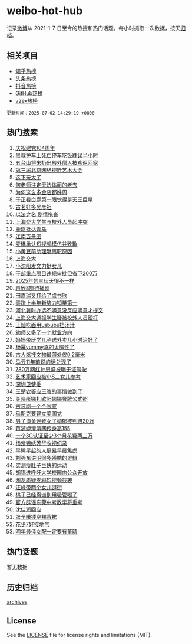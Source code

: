 # weibo-hot-hub

记录[微博](https://www.weibo.com)从 2021-1-7 日至今的热搜和热门话题。每小时抓取一次数据，按天[归档](archives)。

## 相关项目

- [知乎热榜](https://github.com/lonnyzhang423/zhihu-hot-hub)
- [头条热榜](https://github.com/lonnyzhang423/toutiao-hot-hub)
- [抖音热榜](https://github.com/lonnyzhang423/douyin-hot-hub)
- [GitHub热榜](https://github.com/lonnyzhang423/github-hot-hub)
- [v2ex热榜](https://github.com/lonnyzhang423/v2ex-hot-hub)


`更新时间：2025-07-02 14:29:19 +0800`

## 热门搜索

1. [庆祝建党104周年](https://m.weibo.cn/search?containerid=100103type%3D1%26t%3D10%26q%3D%23%E5%BA%86%E7%A5%9D%E5%BB%BA%E5%85%9A104%E5%91%A8%E5%B9%B4%23&stream_entry_id=51&isnewpage=1&extparam=seat%3D1%26c_type%3D51%26dgr%3D0%26cate%3D10103%26filter_type%3Drealtimehot%26pos%3D0%26q%3D%2523%25E5%25BA%2586%25E7%25A5%259D%25E5%25BB%25BA%25E5%2585%259A104%25E5%2591%25A8%25E5%25B9%25B4%2523%26stream_entry_id%3D51%26display_time%3D1751437757%26pre_seqid%3D175143775794601634563109)
1. [黑救护车上死亡停车吃饭耽误半小时](https://m.weibo.cn/search?containerid=100103type%3D1%26t%3D10%26q%3D%23%E9%BB%91%E6%95%91%E6%8A%A4%E8%BD%A6%E4%B8%8A%E6%AD%BB%E4%BA%A1%E5%81%9C%E8%BD%A6%E5%90%83%E9%A5%AD%E8%80%BD%E8%AF%AF%E5%8D%8A%E5%B0%8F%E6%97%B6%23&stream_entry_id=31&isnewpage=1&extparam=seat%3D1%26c_type%3D31%26lcate%3D5001%26cate%3D5001%26pos%3D0%26q%3D%2523%25E9%25BB%2591%25E6%2595%2591%25E6%258A%25A4%25E8%25BD%25A6%25E4%25B8%258A%25E6%25AD%25BB%25E4%25BA%25A1%25E5%2581%259C%25E8%25BD%25A6%25E5%2590%2583%25E9%25A5%25AD%25E8%2580%25BD%25E8%25AF%25AF%25E5%258D%258A%25E5%25B0%258F%25E6%2597%25B6%2523%26realpos%3D1%26dgr%3D0%26band_rank%3D1%26stream_entry_id%3D31%26filter_type%3Drealtimehot%26flag%3D2%26display_time%3D1751437757%26pre_seqid%3D175143775794601634563109)
1. [五台山将米扔出殿外僧人被劝返回家](https://m.weibo.cn/search?containerid=100103type%3D1%26t%3D10%26q%3D%23%E4%BA%94%E5%8F%B0%E5%B1%B1%E5%B0%86%E7%B1%B3%E6%89%94%E5%87%BA%E6%AE%BF%E5%A4%96%E5%83%A7%E4%BA%BA%E8%A2%AB%E5%8A%9D%E8%BF%94%E5%9B%9E%E5%AE%B6%23&stream_entry_id=31&isnewpage=1&extparam=seat%3D1%26c_type%3D31%26lcate%3D5001%26cate%3D5001%26pos%3D1%26q%3D%2523%25E4%25BA%2594%25E5%258F%25B0%25E5%25B1%25B1%25E5%25B0%2586%25E7%25B1%25B3%25E6%2589%2594%25E5%2587%25BA%25E6%25AE%25BF%25E5%25A4%2596%25E5%2583%25A7%25E4%25BA%25BA%25E8%25A2%25AB%25E5%258A%259D%25E8%25BF%2594%25E5%259B%259E%25E5%25AE%25B6%2523%26realpos%3D2%26dgr%3D0%26band_rank%3D2%26stream_entry_id%3D31%26filter_type%3Drealtimehot%26flag%3D0%26display_time%3D1751437757%26pre_seqid%3D175143775794601634563109)
1. [第三届北京网络视听艺术大会](https://m.weibo.cn/search?containerid=100103type%3D1%26t%3D10%26q%3D%23%E7%AC%AC%E4%B8%89%E5%B1%8A%E5%8C%97%E4%BA%AC%E7%BD%91%E7%BB%9C%E8%A7%86%E5%90%AC%E8%89%BA%E6%9C%AF%E5%A4%A7%E4%BC%9A%23&stream_entry_id=31&isnewpage=1&extparam=seat%3D1%26c_type%3D31%26lcate%3D5001%26cate%3D5001%26pos%3D2%26q%3D%2523%25E7%25AC%25AC%25E4%25B8%2589%25E5%25B1%258A%25E5%258C%2597%25E4%25BA%25AC%25E7%25BD%2591%25E7%25BB%259C%25E8%25A7%2586%25E5%2590%25AC%25E8%2589%25BA%25E6%259C%25AF%25E5%25A4%25A7%25E4%25BC%259A%2523%26realpos%3D3%26dgr%3D0%26band_rank%3D3%26stream_entry_id%3D31%26filter_type%3Drealtimehot%26flag%3D0%26display_time%3D1751437757%26pre_seqid%3D175143775794601634563109)
1. [这下玩大了](https://m.weibo.cn/search?containerid=100103type%3D1%26t%3D10%26q%3D%23%E8%BF%99%E4%B8%8B%E7%8E%A9%E5%A4%A7%E4%BA%86%23&stream_entry_id=31&isnewpage=1&extparam=seat%3D1%26c_type%3D31%26lcate%3D5001%26adid%3D292542%26pos%3D3%26q%3D%2523%25E8%25BF%2599%25E4%25B8%258B%25E7%258E%25A9%25E5%25A4%25A7%25E4%25BA%2586%2523%26stream_entry_id%3D31%26dgr%3D0%26band_rank%3D4%26cate%3D5001%26topic_ad%3D1%26filter_type%3Drealtimehot%26is_ad_pos%3D1%26display_time%3D1751437757%26pre_seqid%3D175143775794601634563109)
1. [何老师注定无法体面的老去](https://m.weibo.cn/search?containerid=100103type%3D1%26t%3D10%26q%3D%E4%BD%95%E8%80%81%E5%B8%88%E6%B3%A8%E5%AE%9A%E6%97%A0%E6%B3%95%E4%BD%93%E9%9D%A2%E7%9A%84%E8%80%81%E5%8E%BB&stream_entry_id=31&isnewpage=1&extparam=seat%3D1%26c_type%3D31%26lcate%3D5001%26cate%3D5001%26pos%3D4%26q%3D%25E4%25BD%2595%25E8%2580%2581%25E5%25B8%2588%25E6%25B3%25A8%25E5%25AE%259A%25E6%2597%25A0%25E6%25B3%2595%25E4%25BD%2593%25E9%259D%25A2%25E7%259A%2584%25E8%2580%2581%25E5%258E%25BB%26realpos%3D4%26dgr%3D0%26band_rank%3D4%26stream_entry_id%3D31%26filter_type%3Drealtimehot%26flag%3D2%26display_time%3D1751437757%26pre_seqid%3D175143775794601634563109)
1. [为何这么多金店都姓周](https://m.weibo.cn/search?containerid=100103type%3D1%26t%3D10%26q%3D%23%E4%B8%BA%E4%BD%95%E8%BF%99%E4%B9%88%E5%A4%9A%E9%87%91%E5%BA%97%E9%83%BD%E5%A7%93%E5%91%A8%23&stream_entry_id=31&isnewpage=1&extparam=seat%3D1%26c_type%3D31%26lcate%3D5001%26cate%3D5001%26pos%3D5%26q%3D%2523%25E4%25B8%25BA%25E4%25BD%2595%25E8%25BF%2599%25E4%25B9%2588%25E5%25A4%259A%25E9%2587%2591%25E5%25BA%2597%25E9%2583%25BD%25E5%25A7%2593%25E5%2591%25A8%2523%26realpos%3D5%26dgr%3D0%26band_rank%3D5%26stream_entry_id%3D31%26filter_type%3Drealtimehot%26flag%3D0%26display_time%3D1751437757%26pre_seqid%3D175143775794601634563109)
1. [于正看白鹿第一眼觉得是天王巨星](https://m.weibo.cn/search?containerid=100103type%3D1%26t%3D10%26q%3D%23%E4%BA%8E%E6%AD%A3%E7%9C%8B%E7%99%BD%E9%B9%BF%E7%AC%AC%E4%B8%80%E7%9C%BC%E8%A7%89%E5%BE%97%E6%98%AF%E5%A4%A9%E7%8E%8B%E5%B7%A8%E6%98%9F%23&stream_entry_id=31&isnewpage=1&extparam=seat%3D1%26c_type%3D31%26lcate%3D5001%26cate%3D5001%26pos%3D6%26q%3D%2523%25E4%25BA%258E%25E6%25AD%25A3%25E7%259C%258B%25E7%2599%25BD%25E9%25B9%25BF%25E7%25AC%25AC%25E4%25B8%2580%25E7%259C%25BC%25E8%25A7%2589%25E5%25BE%2597%25E6%2598%25AF%25E5%25A4%25A9%25E7%258E%258B%25E5%25B7%25A8%25E6%2598%259F%2523%26realpos%3D6%26dgr%3D0%26band_rank%3D6%26stream_entry_id%3D31%26filter_type%3Drealtimehot%26flag%3D1%26display_time%3D1751437757%26pre_seqid%3D175143775794601634563109)
1. [古茗好多吴彦祖](https://m.weibo.cn/search?containerid=100103type%3D1%26t%3D10%26q%3D%23%E5%8F%A4%E8%8C%97%E5%A5%BD%E5%A4%9A%E5%90%B4%E5%BD%A6%E7%A5%96%23&stream_entry_id=31&isnewpage=1&extparam=seat%3D1%26c_type%3D31%26lcate%3D5001%26adid%3D292575%26pos%3D7%26q%3D%2523%25E5%258F%25A4%25E8%258C%2597%25E5%25A5%25BD%25E5%25A4%259A%25E5%2590%25B4%25E5%25BD%25A6%25E7%25A5%2596%2523%26stream_entry_id%3D31%26dgr%3D0%26band_rank%3D7%26cate%3D5001%26topic_ad%3D1%26filter_type%3Drealtimehot%26is_ad_pos%3D1%26display_time%3D1751437757%26pre_seqid%3D175143775794601634563109)
1. [以法之名 剧情拖沓](https://m.weibo.cn/search?containerid=100103type%3D1%26t%3D10%26q%3D%E4%BB%A5%E6%B3%95%E4%B9%8B%E5%90%8D+%E5%89%A7%E6%83%85%E6%8B%96%E6%B2%93&stream_entry_id=31&isnewpage=1&extparam=seat%3D1%26c_type%3D31%26lcate%3D5001%26cate%3D5001%26pos%3D8%26q%3D%25E4%25BB%25A5%25E6%25B3%2595%25E4%25B9%258B%25E5%2590%258D%2520%25E5%2589%25A7%25E6%2583%2585%25E6%258B%2596%25E6%25B2%2593%26realpos%3D7%26dgr%3D0%26band_rank%3D7%26stream_entry_id%3D31%26filter_type%3Drealtimehot%26flag%3D1%26display_time%3D1751437757%26pre_seqid%3D175143775794601634563109)
1. [上海交大学生与校外人员起冲突](https://m.weibo.cn/search?containerid=100103type%3D1%26t%3D10%26q%3D%23%E4%B8%8A%E6%B5%B7%E4%BA%A4%E5%A4%A7%E5%AD%A6%E7%94%9F%E4%B8%8E%E6%A0%A1%E5%A4%96%E4%BA%BA%E5%91%98%E8%B5%B7%E5%86%B2%E7%AA%81%23&stream_entry_id=31&isnewpage=1&extparam=seat%3D1%26c_type%3D31%26lcate%3D5001%26cate%3D5001%26pos%3D9%26q%3D%2523%25E4%25B8%258A%25E6%25B5%25B7%25E4%25BA%25A4%25E5%25A4%25A7%25E5%25AD%25A6%25E7%2594%259F%25E4%25B8%258E%25E6%25A0%25A1%25E5%25A4%2596%25E4%25BA%25BA%25E5%2591%2598%25E8%25B5%25B7%25E5%2586%25B2%25E7%25AA%2581%2523%26realpos%3D8%26dgr%3D0%26band_rank%3D8%26stream_entry_id%3D31%26filter_type%3Drealtimehot%26flag%3D0%26display_time%3D1751437757%26pre_seqid%3D175143775794601634563109)
1. [鹿晗抵达青岛](https://m.weibo.cn/search?containerid=100103type%3D1%26t%3D10%26q%3D%23%E9%B9%BF%E6%99%97%E6%8A%B5%E8%BE%BE%E9%9D%92%E5%B2%9B%23&stream_entry_id=31&isnewpage=1&extparam=seat%3D1%26c_type%3D31%26lcate%3D5001%26cate%3D5001%26pos%3D10%26q%3D%2523%25E9%25B9%25BF%25E6%2599%2597%25E6%258A%25B5%25E8%25BE%25BE%25E9%259D%2592%25E5%25B2%259B%2523%26realpos%3D9%26dgr%3D0%26band_rank%3D9%26stream_entry_id%3D31%26filter_type%3Drealtimehot%26flag%3D1%26display_time%3D1751437757%26pre_seqid%3D175143775794601634563109)
1. [江南百景图](https://m.weibo.cn/search?containerid=100103type%3D1%26t%3D10%26q%3D%E6%B1%9F%E5%8D%97%E7%99%BE%E6%99%AF%E5%9B%BE&stream_entry_id=31&isnewpage=1&extparam=seat%3D1%26c_type%3D31%26lcate%3D5001%26cate%3D5001%26pos%3D11%26q%3D%25E6%25B1%259F%25E5%258D%2597%25E7%2599%25BE%25E6%2599%25AF%25E5%259B%25BE%26realpos%3D10%26dgr%3D0%26band_rank%3D10%26stream_entry_id%3D31%26filter_type%3Drealtimehot%26flag%3D1%26display_time%3D1751437757%26pre_seqid%3D175143775794601634563109)
1. [麦琳承认短视频模仿并致歉](https://m.weibo.cn/search?containerid=100103type%3D1%26t%3D10%26q%3D%23%E9%BA%A6%E7%90%B3%E6%89%BF%E8%AE%A4%E7%9F%AD%E8%A7%86%E9%A2%91%E6%A8%A1%E4%BB%BF%E5%B9%B6%E8%87%B4%E6%AD%89%23&stream_entry_id=31&isnewpage=1&extparam=seat%3D1%26c_type%3D31%26lcate%3D5001%26cate%3D5001%26pos%3D12%26q%3D%2523%25E9%25BA%25A6%25E7%2590%25B3%25E6%2589%25BF%25E8%25AE%25A4%25E7%259F%25AD%25E8%25A7%2586%25E9%25A2%2591%25E6%25A8%25A1%25E4%25BB%25BF%25E5%25B9%25B6%25E8%2587%25B4%25E6%25AD%2589%2523%26realpos%3D11%26dgr%3D0%26band_rank%3D11%26stream_entry_id%3D31%26filter_type%3Drealtimehot%26flag%3D1%26display_time%3D1751437757%26pre_seqid%3D175143775794601634563109)
1. [小黄豆前助理曝离职原因](https://m.weibo.cn/search?containerid=100103type%3D1%26t%3D10%26q%3D%23%E5%B0%8F%E9%BB%84%E8%B1%86%E5%89%8D%E5%8A%A9%E7%90%86%E6%9B%9D%E7%A6%BB%E8%81%8C%E5%8E%9F%E5%9B%A0%23&stream_entry_id=31&isnewpage=1&extparam=seat%3D1%26c_type%3D31%26lcate%3D5001%26cate%3D5001%26pos%3D13%26q%3D%2523%25E5%25B0%258F%25E9%25BB%2584%25E8%25B1%2586%25E5%2589%258D%25E5%258A%25A9%25E7%2590%2586%25E6%259B%259D%25E7%25A6%25BB%25E8%2581%258C%25E5%258E%259F%25E5%259B%25A0%2523%26realpos%3D12%26dgr%3D0%26band_rank%3D12%26stream_entry_id%3D31%26filter_type%3Drealtimehot%26flag%3D1%26display_time%3D1751437757%26pre_seqid%3D175143775794601634563109)
1. [上海交大](https://m.weibo.cn/search?containerid=100103type%3D1%26t%3D10%26q%3D%E4%B8%8A%E6%B5%B7%E4%BA%A4%E5%A4%A7&stream_entry_id=31&isnewpage=1&extparam=seat%3D1%26c_type%3D31%26lcate%3D5001%26cate%3D5001%26pos%3D14%26q%3D%25E4%25B8%258A%25E6%25B5%25B7%25E4%25BA%25A4%25E5%25A4%25A7%26realpos%3D13%26dgr%3D0%26band_rank%3D13%26stream_entry_id%3D31%26filter_type%3Drealtimehot%26flag%3D0%26display_time%3D1751437757%26pre_seqid%3D175143775794601634563109)
1. [小沈阳发文力挺女儿](https://m.weibo.cn/search?containerid=100103type%3D1%26t%3D10%26q%3D%E5%B0%8F%E6%B2%88%E9%98%B3%E5%8F%91%E6%96%87%E5%8A%9B%E6%8C%BA%E5%A5%B3%E5%84%BF&stream_entry_id=31&isnewpage=1&extparam=seat%3D1%26c_type%3D31%26lcate%3D5001%26cate%3D5001%26pos%3D15%26q%3D%25E5%25B0%258F%25E6%25B2%2588%25E9%2598%25B3%25E5%258F%2591%25E6%2596%2587%25E5%258A%259B%25E6%258C%25BA%25E5%25A5%25B3%25E5%2584%25BF%26realpos%3D14%26dgr%3D0%26band_rank%3D14%26stream_entry_id%3D31%26filter_type%3Drealtimehot%26flag%3D0%26display_time%3D1751437757%26pre_seqid%3D175143775794601634563109)
1. [干部重点项目违规审批但省下200万](https://m.weibo.cn/search?containerid=100103type%3D1%26t%3D10%26q%3D%23%E5%B9%B2%E9%83%A8%E9%87%8D%E7%82%B9%E9%A1%B9%E7%9B%AE%E8%BF%9D%E8%A7%84%E5%AE%A1%E6%89%B9%E4%BD%86%E7%9C%81%E4%B8%8B200%E4%B8%87%23&stream_entry_id=31&isnewpage=1&extparam=seat%3D1%26c_type%3D31%26lcate%3D5001%26cate%3D5001%26pos%3D16%26q%3D%2523%25E5%25B9%25B2%25E9%2583%25A8%25E9%2587%258D%25E7%2582%25B9%25E9%25A1%25B9%25E7%259B%25AE%25E8%25BF%259D%25E8%25A7%2584%25E5%25AE%25A1%25E6%2589%25B9%25E4%25BD%2586%25E7%259C%2581%25E4%25B8%258B200%25E4%25B8%2587%2523%26realpos%3D15%26dgr%3D0%26band_rank%3D15%26stream_entry_id%3D31%26filter_type%3Drealtimehot%26flag%3D1%26display_time%3D1751437757%26pre_seqid%3D175143775794601634563109)
1. [2025年的三伏天很不一样](https://m.weibo.cn/search?containerid=100103type%3D1%26t%3D10%26q%3D2025%E5%B9%B4%E7%9A%84%E4%B8%89%E4%BC%8F%E5%A4%A9%E5%BE%88%E4%B8%8D%E4%B8%80%E6%A0%B7&stream_entry_id=31&isnewpage=1&extparam=seat%3D1%26c_type%3D31%26lcate%3D5001%26cate%3D5001%26pos%3D17%26q%3D2025%25E5%25B9%25B4%25E7%259A%2584%25E4%25B8%2589%25E4%25BC%258F%25E5%25A4%25A9%25E5%25BE%2588%25E4%25B8%258D%25E4%25B8%2580%25E6%25A0%25B7%26realpos%3D16%26dgr%3D0%26band_rank%3D16%26stream_entry_id%3D31%26filter_type%3Drealtimehot%26flag%3D1%26display_time%3D1751437757%26pre_seqid%3D175143775794601634563109)
1. [蒋欣8部待播剧](https://m.weibo.cn/search?containerid=100103type%3D1%26t%3D10%26q%3D%23%E8%92%8B%E6%AC%A38%E9%83%A8%E5%BE%85%E6%92%AD%E5%89%A7%23&stream_entry_id=31&isnewpage=1&extparam=seat%3D1%26c_type%3D31%26lcate%3D5001%26cate%3D5001%26pos%3D18%26q%3D%2523%25E8%2592%258B%25E6%25AC%25A38%25E9%2583%25A8%25E5%25BE%2585%25E6%2592%25AD%25E5%2589%25A7%2523%26realpos%3D17%26dgr%3D0%26band_rank%3D17%26stream_entry_id%3D31%26filter_type%3Drealtimehot%26flag%3D0%26display_time%3D1751437757%26pre_seqid%3D175143775794601634563109)
1. [田嘉瑞又打给了虞书欣](https://m.weibo.cn/search?containerid=100103type%3D1%26t%3D10%26q%3D%E7%94%B0%E5%98%89%E7%91%9E%E5%8F%88%E6%89%93%E7%BB%99%E4%BA%86%E8%99%9E%E4%B9%A6%E6%AC%A3&stream_entry_id=31&isnewpage=1&extparam=seat%3D1%26c_type%3D31%26lcate%3D5001%26cate%3D5001%26pos%3D19%26q%3D%25E7%2594%25B0%25E5%2598%2589%25E7%2591%259E%25E5%258F%2588%25E6%2589%2593%25E7%25BB%2599%25E4%25BA%2586%25E8%2599%259E%25E4%25B9%25A6%25E6%25AC%25A3%26realpos%3D18%26dgr%3D0%26band_rank%3D18%26stream_entry_id%3D31%26filter_type%3Drealtimehot%26flag%3D1%26display_time%3D1751437757%26pre_seqid%3D175143775794601634563109)
1. [零跑上半年新势力销量第一](https://m.weibo.cn/search?containerid=100103type%3D1%26t%3D10%26q%3D%23%E9%9B%B6%E8%B7%91%E4%B8%8A%E5%8D%8A%E5%B9%B4%E6%96%B0%E5%8A%BF%E5%8A%9B%E9%94%80%E9%87%8F%E7%AC%AC%E4%B8%80%23&stream_entry_id=31&isnewpage=1&extparam=seat%3D1%26c_type%3D31%26lcate%3D5001%26cate%3D5001%26pos%3D20%26q%3D%2523%25E9%259B%25B6%25E8%25B7%2591%25E4%25B8%258A%25E5%258D%258A%25E5%25B9%25B4%25E6%2596%25B0%25E5%258A%25BF%25E5%258A%259B%25E9%2594%2580%25E9%2587%258F%25E7%25AC%25AC%25E4%25B8%2580%2523%26realpos%3D19%26dgr%3D0%26band_rank%3D19%26stream_entry_id%3D31%26filter_type%3Drealtimehot%26flag%3D1%26display_time%3D1751437757%26pre_seqid%3D175143775794601634563109)
1. [河北冀时办选不满意没反应满意才提交](https://m.weibo.cn/search?containerid=100103type%3D1%26t%3D10%26q%3D%23%E6%B2%B3%E5%8C%97%E5%86%80%E6%97%B6%E5%8A%9E%E9%80%89%E4%B8%8D%E6%BB%A1%E6%84%8F%E6%B2%A1%E5%8F%8D%E5%BA%94%E6%BB%A1%E6%84%8F%E6%89%8D%E6%8F%90%E4%BA%A4%23&stream_entry_id=31&isnewpage=1&extparam=seat%3D1%26c_type%3D31%26lcate%3D5001%26cate%3D5001%26pos%3D21%26q%3D%2523%25E6%25B2%25B3%25E5%258C%2597%25E5%2586%2580%25E6%2597%25B6%25E5%258A%259E%25E9%2580%2589%25E4%25B8%258D%25E6%25BB%25A1%25E6%2584%258F%25E6%25B2%25A1%25E5%258F%258D%25E5%25BA%2594%25E6%25BB%25A1%25E6%2584%258F%25E6%2589%258D%25E6%258F%2590%25E4%25BA%25A4%2523%26realpos%3D20%26dgr%3D0%26band_rank%3D20%26stream_entry_id%3D31%26filter_type%3Drealtimehot%26flag%3D1%26display_time%3D1751437757%26pre_seqid%3D175143775794601634563109)
1. [上海交大通报学生疑被校外人员殴打](https://m.weibo.cn/search?containerid=100103type%3D1%26t%3D10%26q%3D%23%E4%B8%8A%E6%B5%B7%E4%BA%A4%E5%A4%A7%E9%80%9A%E6%8A%A5%E5%AD%A6%E7%94%9F%E7%96%91%E8%A2%AB%E6%A0%A1%E5%A4%96%E4%BA%BA%E5%91%98%E6%AE%B4%E6%89%93%23&stream_entry_id=31&isnewpage=1&extparam=seat%3D1%26c_type%3D31%26lcate%3D5001%26cate%3D5001%26pos%3D22%26q%3D%2523%25E4%25B8%258A%25E6%25B5%25B7%25E4%25BA%25A4%25E5%25A4%25A7%25E9%2580%259A%25E6%258A%25A5%25E5%25AD%25A6%25E7%2594%259F%25E7%2596%2591%25E8%25A2%25AB%25E6%25A0%25A1%25E5%25A4%2596%25E4%25BA%25BA%25E5%2591%2598%25E6%25AE%25B4%25E6%2589%2593%2523%26realpos%3D21%26dgr%3D0%26band_rank%3D21%26stream_entry_id%3D31%26filter_type%3Drealtimehot%26flag%3D1%26display_time%3D1751437757%26pre_seqid%3D175143775794601634563109)
1. [王灿吃面用Labubu挡汤汁](https://m.weibo.cn/search?containerid=100103type%3D1%26t%3D10%26q%3D%23%E7%8E%8B%E7%81%BF%E5%90%83%E9%9D%A2%E7%94%A8Labubu%E6%8C%A1%E6%B1%A4%E6%B1%81%23&stream_entry_id=31&isnewpage=1&extparam=seat%3D1%26c_type%3D31%26lcate%3D5001%26cate%3D5001%26pos%3D23%26q%3D%2523%25E7%258E%258B%25E7%2581%25BF%25E5%2590%2583%25E9%259D%25A2%25E7%2594%25A8Labubu%25E6%258C%25A1%25E6%25B1%25A4%25E6%25B1%2581%2523%26realpos%3D22%26dgr%3D0%26band_rank%3D22%26stream_entry_id%3D31%26filter_type%3Drealtimehot%26flag%3D0%26display_time%3D1751437757%26pre_seqid%3D175143775794601634563109)
1. [幼师又多了一个就业方向](https://m.weibo.cn/search?containerid=100103type%3D1%26t%3D10%26q%3D%E5%B9%BC%E5%B8%88%E5%8F%88%E5%A4%9A%E4%BA%86%E4%B8%80%E4%B8%AA%E5%B0%B1%E4%B8%9A%E6%96%B9%E5%90%91&stream_entry_id=31&isnewpage=1&extparam=seat%3D1%26c_type%3D31%26lcate%3D5001%26cate%3D5001%26pos%3D24%26q%3D%25E5%25B9%25BC%25E5%25B8%2588%25E5%258F%2588%25E5%25A4%259A%25E4%25BA%2586%25E4%25B8%2580%25E4%25B8%25AA%25E5%25B0%25B1%25E4%25B8%259A%25E6%2596%25B9%25E5%2590%2591%26realpos%3D23%26dgr%3D0%26band_rank%3D23%26stream_entry_id%3D31%26filter_type%3Drealtimehot%26flag%3D0%26display_time%3D1751437757%26pre_seqid%3D175143775794601634563109)
1. [妈妈带厌学儿子送外卖几小时治好了](https://m.weibo.cn/search?containerid=100103type%3D1%26t%3D10%26q%3D%23%E5%A6%88%E5%A6%88%E5%B8%A6%E5%8E%8C%E5%AD%A6%E5%84%BF%E5%AD%90%E9%80%81%E5%A4%96%E5%8D%96%E5%87%A0%E5%B0%8F%E6%97%B6%E6%B2%BB%E5%A5%BD%E4%BA%86%23&stream_entry_id=31&isnewpage=1&extparam=seat%3D1%26c_type%3D31%26lcate%3D5001%26cate%3D5001%26pos%3D25%26q%3D%2523%25E5%25A6%2588%25E5%25A6%2588%25E5%25B8%25A6%25E5%258E%258C%25E5%25AD%25A6%25E5%2584%25BF%25E5%25AD%2590%25E9%2580%2581%25E5%25A4%2596%25E5%258D%2596%25E5%2587%25A0%25E5%25B0%258F%25E6%2597%25B6%25E6%25B2%25BB%25E5%25A5%25BD%25E4%25BA%2586%2523%26realpos%3D24%26dgr%3D0%26band_rank%3D24%26stream_entry_id%3D31%26filter_type%3Drealtimehot%26flag%3D1%26display_time%3D1751437757%26pre_seqid%3D175143775794601634563109)
1. [杨幂yummy真的太魔性了](https://m.weibo.cn/search?containerid=100103type%3D1%26t%3D10%26q%3D%E6%9D%A8%E5%B9%82yummy%E7%9C%9F%E7%9A%84%E5%A4%AA%E9%AD%94%E6%80%A7%E4%BA%86&stream_entry_id=31&isnewpage=1&extparam=seat%3D1%26c_type%3D31%26lcate%3D5001%26cate%3D5001%26pos%3D26%26q%3D%25E6%259D%25A8%25E5%25B9%2582yummy%25E7%259C%259F%25E7%259A%2584%25E5%25A4%25AA%25E9%25AD%2594%25E6%2580%25A7%25E4%25BA%2586%26realpos%3D25%26dgr%3D0%26band_rank%3D25%26stream_entry_id%3D31%26filter_type%3Drealtimehot%26flag%3D1%26display_time%3D1751437757%26pre_seqid%3D175143775794601634563109)
1. [古人炫技文物最薄处仅0.2毫米](https://m.weibo.cn/search?containerid=100103type%3D1%26t%3D10%26q%3D%23%E5%8F%A4%E4%BA%BA%E7%82%AB%E6%8A%80%E6%96%87%E7%89%A9%E6%9C%80%E8%96%84%E5%A4%84%E4%BB%850.2%E6%AF%AB%E7%B1%B3%23&stream_entry_id=31&isnewpage=1&extparam=seat%3D1%26c_type%3D31%26lcate%3D5001%26cate%3D5001%26pos%3D27%26q%3D%2523%25E5%258F%25A4%25E4%25BA%25BA%25E7%2582%25AB%25E6%258A%2580%25E6%2596%2587%25E7%2589%25A9%25E6%259C%2580%25E8%2596%2584%25E5%25A4%2584%25E4%25BB%25850.2%25E6%25AF%25AB%25E7%25B1%25B3%2523%26realpos%3D26%26dgr%3D0%26band_rank%3D26%26stream_entry_id%3D31%26filter_type%3Drealtimehot%26flag%3D1%26display_time%3D1751437757%26pre_seqid%3D175143775794601634563109)
1. [马云11年前说的话兑现了](https://m.weibo.cn/search?containerid=100103type%3D1%26t%3D10%26q%3D%23%E9%A9%AC%E4%BA%9111%E5%B9%B4%E5%89%8D%E8%AF%B4%E7%9A%84%E8%AF%9D%E5%85%91%E7%8E%B0%E4%BA%86%23&stream_entry_id=31&isnewpage=1&extparam=seat%3D1%26c_type%3D31%26lcate%3D5001%26cate%3D5001%26pos%3D28%26q%3D%2523%25E9%25A9%25AC%25E4%25BA%259111%25E5%25B9%25B4%25E5%2589%258D%25E8%25AF%25B4%25E7%259A%2584%25E8%25AF%259D%25E5%2585%2591%25E7%258E%25B0%25E4%25BA%2586%2523%26realpos%3D27%26dgr%3D0%26band_rank%3D27%26stream_entry_id%3D31%26filter_type%3Drealtimehot%26flag%3D0%26display_time%3D1751437757%26pre_seqid%3D175143775794601634563109)
1. [780万网红孙恩盛被曝无证驾驶](https://m.weibo.cn/search?containerid=100103type%3D1%26t%3D10%26q%3D%23780%E4%B8%87%E7%BD%91%E7%BA%A2%E5%AD%99%E6%81%A9%E7%9B%9B%E8%A2%AB%E6%9B%9D%E6%97%A0%E8%AF%81%E9%A9%BE%E9%A9%B6%23&stream_entry_id=31&isnewpage=1&extparam=seat%3D1%26c_type%3D31%26lcate%3D5001%26cate%3D5001%26pos%3D29%26q%3D%2523780%25E4%25B8%2587%25E7%25BD%2591%25E7%25BA%25A2%25E5%25AD%2599%25E6%2581%25A9%25E7%259B%259B%25E8%25A2%25AB%25E6%259B%259D%25E6%2597%25A0%25E8%25AF%2581%25E9%25A9%25BE%25E9%25A9%25B6%2523%26realpos%3D28%26dgr%3D0%26band_rank%3D28%26stream_entry_id%3D31%26filter_type%3Drealtimehot%26flag%3D1%26display_time%3D1751437757%26pre_seqid%3D175143775794601634563109)
1. [艺术家回应被小S二女儿参考](https://m.weibo.cn/search?containerid=100103type%3D1%26t%3D10%26q%3D%23%E8%89%BA%E6%9C%AF%E5%AE%B6%E5%9B%9E%E5%BA%94%E8%A2%AB%E5%B0%8FS%E4%BA%8C%E5%A5%B3%E5%84%BF%E5%8F%82%E8%80%83%23&stream_entry_id=31&isnewpage=1&extparam=seat%3D1%26c_type%3D31%26lcate%3D5001%26cate%3D5001%26pos%3D30%26q%3D%2523%25E8%2589%25BA%25E6%259C%25AF%25E5%25AE%25B6%25E5%259B%259E%25E5%25BA%2594%25E8%25A2%25AB%25E5%25B0%258FS%25E4%25BA%258C%25E5%25A5%25B3%25E5%2584%25BF%25E5%258F%2582%25E8%2580%2583%2523%26realpos%3D29%26dgr%3D0%26band_rank%3D29%26stream_entry_id%3D31%26filter_type%3Drealtimehot%26flag%3D1%26display_time%3D1751437757%26pre_seqid%3D175143775794601634563109)
1. [深圳卫健委](https://m.weibo.cn/search?containerid=100103type%3D1%26t%3D10%26q%3D%23%E6%B7%B1%E5%9C%B3%E5%8D%AB%E5%81%A5%E5%A7%94%23&stream_entry_id=31&isnewpage=1&extparam=seat%3D1%26c_type%3D31%26lcate%3D5001%26cate%3D5001%26pos%3D31%26q%3D%2523%25E6%25B7%25B1%25E5%259C%25B3%25E5%258D%25AB%25E5%2581%25A5%25E5%25A7%2594%2523%26realpos%3D30%26dgr%3D0%26band_rank%3D30%26stream_entry_id%3D31%26filter_type%3Drealtimehot%26flag%3D1%26display_time%3D1751437757%26pre_seqid%3D175143775794601634563109)
1. [王楚钦答应王皓的事情做到了](https://m.weibo.cn/search?containerid=100103type%3D1%26t%3D10%26q%3D%23%E7%8E%8B%E6%A5%9A%E9%92%A6%E7%AD%94%E5%BA%94%E7%8E%8B%E7%9A%93%E7%9A%84%E4%BA%8B%E6%83%85%E5%81%9A%E5%88%B0%E4%BA%86%23&stream_entry_id=31&isnewpage=1&extparam=seat%3D1%26c_type%3D31%26lcate%3D5001%26cate%3D5001%26pos%3D32%26q%3D%2523%25E7%258E%258B%25E6%25A5%259A%25E9%2592%25A6%25E7%25AD%2594%25E5%25BA%2594%25E7%258E%258B%25E7%259A%2593%25E7%259A%2584%25E4%25BA%258B%25E6%2583%2585%25E5%2581%259A%25E5%2588%25B0%25E4%25BA%2586%2523%26realpos%3D31%26dgr%3D0%26band_rank%3D31%26stream_entry_id%3D31%26filter_type%3Drealtimehot%26flag%3D1%26display_time%3D1751437757%26pre_seqid%3D175143775794601634563109)
1. [关晓彤娜扎欧阳娜娜奢牌公式照](https://m.weibo.cn/search?containerid=100103type%3D1%26t%3D10%26q%3D%E5%85%B3%E6%99%93%E5%BD%A4%E5%A8%9C%E6%89%8E%E6%AC%A7%E9%98%B3%E5%A8%9C%E5%A8%9C%E5%A5%A2%E7%89%8C%E5%85%AC%E5%BC%8F%E7%85%A7&stream_entry_id=31&isnewpage=1&extparam=seat%3D1%26c_type%3D31%26lcate%3D5001%26cate%3D5001%26pos%3D33%26q%3D%25E5%2585%25B3%25E6%2599%2593%25E5%25BD%25A4%25E5%25A8%259C%25E6%2589%258E%25E6%25AC%25A7%25E9%2598%25B3%25E5%25A8%259C%25E5%25A8%259C%25E5%25A5%25A2%25E7%2589%258C%25E5%2585%25AC%25E5%25BC%258F%25E7%2585%25A7%26realpos%3D32%26dgr%3D0%26band_rank%3D32%26stream_entry_id%3D31%26filter_type%3Drealtimehot%26flag%3D0%26display_time%3D1751437757%26pre_seqid%3D175143775794601634563109)
1. [古装剧一个个官宣](https://m.weibo.cn/search?containerid=100103type%3D1%26t%3D10%26q%3D%23%E5%8F%A4%E8%A3%85%E5%89%A7%E4%B8%80%E4%B8%AA%E4%B8%AA%E5%AE%98%E5%AE%A3%23&stream_entry_id=31&isnewpage=1&extparam=seat%3D1%26c_type%3D31%26lcate%3D5001%26cate%3D5001%26pos%3D34%26q%3D%2523%25E5%258F%25A4%25E8%25A3%2585%25E5%2589%25A7%25E4%25B8%2580%25E4%25B8%25AA%25E4%25B8%25AA%25E5%25AE%2598%25E5%25AE%25A3%2523%26realpos%3D33%26dgr%3D0%26band_rank%3D33%26stream_entry_id%3D31%26filter_type%3Drealtimehot%26flag%3D0%26display_time%3D1751437757%26pre_seqid%3D175143775794601634563109)
1. [马斯克要建立美国党](https://m.weibo.cn/search?containerid=100103type%3D1%26t%3D10%26q%3D%23%E9%A9%AC%E6%96%AF%E5%85%8B%E8%A6%81%E5%BB%BA%E7%AB%8B%E7%BE%8E%E5%9B%BD%E5%85%9A%23&stream_entry_id=31&isnewpage=1&extparam=seat%3D1%26c_type%3D31%26lcate%3D5001%26cate%3D5001%26pos%3D35%26q%3D%2523%25E9%25A9%25AC%25E6%2596%25AF%25E5%2585%258B%25E8%25A6%2581%25E5%25BB%25BA%25E7%25AB%258B%25E7%25BE%258E%25E5%259B%25BD%25E5%2585%259A%2523%26realpos%3D34%26dgr%3D0%26band_rank%3D34%26stream_entry_id%3D31%26filter_type%3Drealtimehot%26flag%3D0%26display_time%3D1751437757%26pre_seqid%3D175143775794601634563109)
1. [男子造黄谣致女子抑郁被判赔20万](https://m.weibo.cn/search?containerid=100103type%3D1%26t%3D10%26q%3D%23%E7%94%B7%E5%AD%90%E9%80%A0%E9%BB%84%E8%B0%A3%E8%87%B4%E5%A5%B3%E5%AD%90%E6%8A%91%E9%83%81%E8%A2%AB%E5%88%A4%E8%B5%9420%E4%B8%87%23&stream_entry_id=31&isnewpage=1&extparam=seat%3D1%26c_type%3D31%26lcate%3D5001%26cate%3D5001%26pos%3D36%26q%3D%2523%25E7%2594%25B7%25E5%25AD%2590%25E9%2580%25A0%25E9%25BB%2584%25E8%25B0%25A3%25E8%2587%25B4%25E5%25A5%25B3%25E5%25AD%2590%25E6%258A%2591%25E9%2583%2581%25E8%25A2%25AB%25E5%2588%25A4%25E8%25B5%259420%25E4%25B8%2587%2523%26realpos%3D35%26dgr%3D0%26band_rank%3D35%26stream_entry_id%3D31%26filter_type%3Drealtimehot%26flag%3D0%26display_time%3D1751437757%26pre_seqid%3D175143775794601634563109)
1. [蒋梦婕澄清网传身高155](https://m.weibo.cn/search?containerid=100103type%3D1%26t%3D10%26q%3D%23%E8%92%8B%E6%A2%A6%E5%A9%95%E6%BE%84%E6%B8%85%E7%BD%91%E4%BC%A0%E8%BA%AB%E9%AB%98155%23&stream_entry_id=31&isnewpage=1&extparam=seat%3D1%26c_type%3D31%26lcate%3D5001%26cate%3D5001%26pos%3D37%26q%3D%2523%25E8%2592%258B%25E6%25A2%25A6%25E5%25A9%2595%25E6%25BE%2584%25E6%25B8%2585%25E7%25BD%2591%25E4%25BC%25A0%25E8%25BA%25AB%25E9%25AB%2598155%2523%26realpos%3D36%26dgr%3D0%26band_rank%3D36%26stream_entry_id%3D31%26filter_type%3Drealtimehot%26flag%3D1%26display_time%3D1751437757%26pre_seqid%3D175143775794601634563109)
1. [一个3C认证至少3个月花费两三万](https://m.weibo.cn/search?containerid=100103type%3D1%26t%3D10%26q%3D%23%E4%B8%80%E4%B8%AA3C%E8%AE%A4%E8%AF%81%E8%87%B3%E5%B0%913%E4%B8%AA%E6%9C%88%E8%8A%B1%E8%B4%B9%E4%B8%A4%E4%B8%89%E4%B8%87%23&stream_entry_id=31&isnewpage=1&extparam=seat%3D1%26c_type%3D31%26lcate%3D5001%26cate%3D5001%26pos%3D38%26q%3D%2523%25E4%25B8%2580%25E4%25B8%25AA3C%25E8%25AE%25A4%25E8%25AF%2581%25E8%2587%25B3%25E5%25B0%25913%25E4%25B8%25AA%25E6%259C%2588%25E8%258A%25B1%25E8%25B4%25B9%25E4%25B8%25A4%25E4%25B8%2589%25E4%25B8%2587%2523%26realpos%3D37%26dgr%3D0%26band_rank%3D37%26stream_entry_id%3D31%26filter_type%3Drealtimehot%26flag%3D1%26display_time%3D1751437757%26pre_seqid%3D175143775794601634563109)
1. [杨紫锦绣芳华收视纪录](https://m.weibo.cn/search?containerid=100103type%3D1%26t%3D10%26q%3D%E6%9D%A8%E7%B4%AB%E9%94%A6%E7%BB%A3%E8%8A%B3%E5%8D%8E%E6%94%B6%E8%A7%86%E7%BA%AA%E5%BD%95&stream_entry_id=31&isnewpage=1&extparam=seat%3D1%26c_type%3D31%26lcate%3D5001%26cate%3D5001%26pos%3D39%26q%3D%25E6%259D%25A8%25E7%25B4%25AB%25E9%2594%25A6%25E7%25BB%25A3%25E8%258A%25B3%25E5%258D%258E%25E6%2594%25B6%25E8%25A7%2586%25E7%25BA%25AA%25E5%25BD%2595%26realpos%3D38%26dgr%3D0%26band_rank%3D38%26stream_entry_id%3D31%26filter_type%3Drealtimehot%26flag%3D1%26display_time%3D1751437757%26pre_seqid%3D175143775794601634563109)
1. [早睡早起的人更易早晨焦虑](https://m.weibo.cn/search?containerid=100103type%3D1%26t%3D10%26q%3D%23%E6%97%A9%E7%9D%A1%E6%97%A9%E8%B5%B7%E7%9A%84%E4%BA%BA%E6%9B%B4%E6%98%93%E6%97%A9%E6%99%A8%E7%84%A6%E8%99%91%23&stream_entry_id=31&isnewpage=1&extparam=seat%3D1%26c_type%3D31%26lcate%3D5001%26cate%3D5001%26pos%3D40%26q%3D%2523%25E6%2597%25A9%25E7%259D%25A1%25E6%2597%25A9%25E8%25B5%25B7%25E7%259A%2584%25E4%25BA%25BA%25E6%259B%25B4%25E6%2598%2593%25E6%2597%25A9%25E6%2599%25A8%25E7%2584%25A6%25E8%2599%2591%2523%26realpos%3D39%26dgr%3D0%26band_rank%3D39%26stream_entry_id%3D31%26filter_type%3Drealtimehot%26flag%3D0%26display_time%3D1751437757%26pre_seqid%3D175143775794601634563109)
1. [刘强东讲明很多残酷的逻辑](https://m.weibo.cn/search?containerid=100103type%3D1%26t%3D10%26q%3D%E5%88%98%E5%BC%BA%E4%B8%9C%E8%AE%B2%E6%98%8E%E5%BE%88%E5%A4%9A%E6%AE%8B%E9%85%B7%E7%9A%84%E9%80%BB%E8%BE%91&stream_entry_id=31&isnewpage=1&extparam=seat%3D1%26c_type%3D31%26lcate%3D5001%26cate%3D5001%26pos%3D41%26q%3D%25E5%2588%2598%25E5%25BC%25BA%25E4%25B8%259C%25E8%25AE%25B2%25E6%2598%258E%25E5%25BE%2588%25E5%25A4%259A%25E6%25AE%258B%25E9%2585%25B7%25E7%259A%2584%25E9%2580%25BB%25E8%25BE%2591%26realpos%3D40%26dgr%3D0%26band_rank%3D40%26stream_entry_id%3D31%26filter_type%3Drealtimehot%26flag%3D1%26display_time%3D1751437757%26pre_seqid%3D175143775794601634563109)
1. [实测瘦肚子巨快的运动](https://m.weibo.cn/search?containerid=100103type%3D1%26t%3D10%26q%3D%E5%AE%9E%E6%B5%8B%E7%98%A6%E8%82%9A%E5%AD%90%E5%B7%A8%E5%BF%AB%E7%9A%84%E8%BF%90%E5%8A%A8&stream_entry_id=31&isnewpage=1&extparam=seat%3D1%26c_type%3D31%26lcate%3D5001%26cate%3D5001%26pos%3D42%26q%3D%25E5%25AE%259E%25E6%25B5%258B%25E7%2598%25A6%25E8%2582%259A%25E5%25AD%2590%25E5%25B7%25A8%25E5%25BF%25AB%25E7%259A%2584%25E8%25BF%2590%25E5%258A%25A8%26realpos%3D41%26dgr%3D0%26band_rank%3D41%26stream_entry_id%3D31%26filter_type%3Drealtimehot%26flag%3D0%26display_time%3D1751437757%26pre_seqid%3D175143775794601634563109)
1. [胡锡进呼吁大学校园向公众开放](https://m.weibo.cn/search?containerid=100103type%3D1%26t%3D10%26q%3D%E8%83%A1%E9%94%A1%E8%BF%9B%E5%91%BC%E5%90%81%E5%A4%A7%E5%AD%A6%E6%A0%A1%E5%9B%AD%E5%90%91%E5%85%AC%E4%BC%97%E5%BC%80%E6%94%BE&stream_entry_id=31&isnewpage=1&extparam=seat%3D1%26c_type%3D31%26lcate%3D5001%26cate%3D5001%26pos%3D43%26q%3D%25E8%2583%25A1%25E9%2594%25A1%25E8%25BF%259B%25E5%2591%25BC%25E5%2590%2581%25E5%25A4%25A7%25E5%25AD%25A6%25E6%25A0%25A1%25E5%259B%25AD%25E5%2590%2591%25E5%2585%25AC%25E4%25BC%2597%25E5%25BC%2580%25E6%2594%25BE%26realpos%3D42%26dgr%3D0%26band_rank%3D42%26stream_entry_id%3D31%26filter_type%3Drealtimehot%26flag%3D1%26display_time%3D1751437757%26pre_seqid%3D175143775794601634563109)
1. [网友质疑麦琳短视频抄袭](https://m.weibo.cn/search?containerid=100103type%3D1%26t%3D10%26q%3D%23%E7%BD%91%E5%8F%8B%E8%B4%A8%E7%96%91%E9%BA%A6%E7%90%B3%E7%9F%AD%E8%A7%86%E9%A2%91%E6%8A%84%E8%A2%AD%23&stream_entry_id=31&isnewpage=1&extparam=seat%3D1%26c_type%3D31%26lcate%3D5001%26cate%3D5001%26pos%3D44%26q%3D%2523%25E7%25BD%2591%25E5%258F%258B%25E8%25B4%25A8%25E7%2596%2591%25E9%25BA%25A6%25E7%2590%25B3%25E7%259F%25AD%25E8%25A7%2586%25E9%25A2%2591%25E6%258A%2584%25E8%25A2%25AD%2523%26realpos%3D43%26dgr%3D0%26band_rank%3D43%26stream_entry_id%3D31%26filter_type%3Drealtimehot%26flag%3D1%26display_time%3D1751437757%26pre_seqid%3D175143775794601634563109)
1. [汪峰带两个女儿逛街](https://m.weibo.cn/search?containerid=100103type%3D1%26t%3D10%26q%3D%23%E6%B1%AA%E5%B3%B0%E5%B8%A6%E4%B8%A4%E4%B8%AA%E5%A5%B3%E5%84%BF%E9%80%9B%E8%A1%97%23&stream_entry_id=31&isnewpage=1&extparam=seat%3D1%26c_type%3D31%26lcate%3D5001%26cate%3D5001%26pos%3D45%26q%3D%2523%25E6%25B1%25AA%25E5%25B3%25B0%25E5%25B8%25A6%25E4%25B8%25A4%25E4%25B8%25AA%25E5%25A5%25B3%25E5%2584%25BF%25E9%2580%259B%25E8%25A1%2597%2523%26realpos%3D44%26dgr%3D0%26band_rank%3D44%26stream_entry_id%3D31%26filter_type%3Drealtimehot%26flag%3D1%26display_time%3D1751437757%26pre_seqid%3D175143775794601634563109)
1. [桃子已经离谱到用吸管喝了](https://m.weibo.cn/search?containerid=100103type%3D1%26t%3D10%26q%3D%E6%A1%83%E5%AD%90%E5%B7%B2%E7%BB%8F%E7%A6%BB%E8%B0%B1%E5%88%B0%E7%94%A8%E5%90%B8%E7%AE%A1%E5%96%9D%E4%BA%86&stream_entry_id=31&isnewpage=1&extparam=seat%3D1%26c_type%3D31%26lcate%3D5001%26cate%3D5001%26pos%3D46%26q%3D%25E6%25A1%2583%25E5%25AD%2590%25E5%25B7%25B2%25E7%25BB%258F%25E7%25A6%25BB%25E8%25B0%25B1%25E5%2588%25B0%25E7%2594%25A8%25E5%2590%25B8%25E7%25AE%25A1%25E5%2596%259D%25E4%25BA%2586%26realpos%3D45%26dgr%3D0%26band_rank%3D45%26stream_entry_id%3D31%26filter_type%3Drealtimehot%26flag%3D1%26display_time%3D1751437757%26pre_seqid%3D175143775794601634563109)
1. [官方辟谣东莞中考数学将重考](https://m.weibo.cn/search?containerid=100103type%3D1%26t%3D10%26q%3D%23%E5%AE%98%E6%96%B9%E8%BE%9F%E8%B0%A3%E4%B8%9C%E8%8E%9E%E4%B8%AD%E8%80%83%E6%95%B0%E5%AD%A6%E5%B0%86%E9%87%8D%E8%80%83%23&stream_entry_id=31&isnewpage=1&extparam=seat%3D1%26c_type%3D31%26lcate%3D5001%26cate%3D5001%26pos%3D47%26q%3D%2523%25E5%25AE%2598%25E6%2596%25B9%25E8%25BE%259F%25E8%25B0%25A3%25E4%25B8%259C%25E8%258E%259E%25E4%25B8%25AD%25E8%2580%2583%25E6%2595%25B0%25E5%25AD%25A6%25E5%25B0%2586%25E9%2587%258D%25E8%2580%2583%2523%26realpos%3D46%26dgr%3D0%26band_rank%3D46%26stream_entry_id%3D31%26filter_type%3Drealtimehot%26flag%3D1%26display_time%3D1751437757%26pre_seqid%3D175143775794601634563109)
1. [沈佳润回应](https://m.weibo.cn/search?containerid=100103type%3D1%26t%3D10%26q%3D%E6%B2%88%E4%BD%B3%E6%B6%A6%E5%9B%9E%E5%BA%94&stream_entry_id=31&isnewpage=1&extparam=seat%3D1%26c_type%3D31%26lcate%3D5001%26cate%3D5001%26pos%3D48%26q%3D%25E6%25B2%2588%25E4%25BD%25B3%25E6%25B6%25A6%25E5%259B%259E%25E5%25BA%2594%26realpos%3D47%26dgr%3D0%26band_rank%3D47%26stream_entry_id%3D31%26filter_type%3Drealtimehot%26flag%3D1%26display_time%3D1751437757%26pre_seqid%3D175143775794601634563109)
1. [张予曦镂空裸背裙](https://m.weibo.cn/search?containerid=100103type%3D1%26t%3D10%26q%3D%E5%BC%A0%E4%BA%88%E6%9B%A6%E9%95%82%E7%A9%BA%E8%A3%B8%E8%83%8C%E8%A3%99&stream_entry_id=31&isnewpage=1&extparam=seat%3D1%26c_type%3D31%26lcate%3D5001%26cate%3D5001%26pos%3D49%26q%3D%25E5%25BC%25A0%25E4%25BA%2588%25E6%259B%25A6%25E9%2595%2582%25E7%25A9%25BA%25E8%25A3%25B8%25E8%2583%258C%25E8%25A3%2599%26realpos%3D48%26dgr%3D0%26band_rank%3D48%26stream_entry_id%3D31%26filter_type%3Drealtimehot%26flag%3D1%26display_time%3D1751437757%26pre_seqid%3D175143775794601634563109)
1. [花少7好接地气](https://m.weibo.cn/search?containerid=100103type%3D1%26t%3D10%26q%3D%23%E8%8A%B1%E5%B0%917%E5%A5%BD%E6%8E%A5%E5%9C%B0%E6%B0%94%23&stream_entry_id=31&isnewpage=1&extparam=seat%3D1%26c_type%3D31%26lcate%3D5001%26cate%3D5001%26pos%3D50%26q%3D%2523%25E8%258A%25B1%25E5%25B0%25917%25E5%25A5%25BD%25E6%258E%25A5%25E5%259C%25B0%25E6%25B0%2594%2523%26realpos%3D49%26dgr%3D0%26band_rank%3D49%26stream_entry_id%3D31%26filter_type%3Drealtimehot%26flag%3D0%26display_time%3D1751437757%26pre_seqid%3D175143775794601634563109)
1. [明年最佳女配一定要有董晴](https://m.weibo.cn/search?containerid=100103type%3D1%26t%3D10%26q%3D%E6%98%8E%E5%B9%B4%E6%9C%80%E4%BD%B3%E5%A5%B3%E9%85%8D%E4%B8%80%E5%AE%9A%E8%A6%81%E6%9C%89%E8%91%A3%E6%99%B4&stream_entry_id=31&isnewpage=1&extparam=seat%3D1%26c_type%3D31%26lcate%3D5001%26cate%3D5001%26pos%3D51%26q%3D%25E6%2598%258E%25E5%25B9%25B4%25E6%259C%2580%25E4%25BD%25B3%25E5%25A5%25B3%25E9%2585%258D%25E4%25B8%2580%25E5%25AE%259A%25E8%25A6%2581%25E6%259C%2589%25E8%2591%25A3%25E6%2599%25B4%26realpos%3D50%26dgr%3D0%26band_rank%3D50%26stream_entry_id%3D31%26filter_type%3Drealtimehot%26flag%3D1%26display_time%3D1751437757%26pre_seqid%3D175143775794601634563109)

## 热门话题

暂无数据

## 历史归档

[archives](archives)

## License

See the [LICENSE](LICENSE) file for license rights and limitations (MIT).
